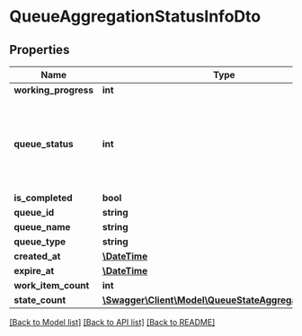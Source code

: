 # QueueAggregationStatusInfoDto

## Properties
Name | Type | Description | Notes
------------ | ------------- | ------------- | -------------
**working_progress** | **int** |  | [optional] 
**queue_status** | **int** | Possible values:  0: CompletedOk  1: CompletedPartialOk  2: CompletedKo  3: Deleted  4: Processing  5: Enqueued  6: Waiting  7: Failed | [optional] 
**is_completed** | **bool** |  | [optional] 
**queue_id** | **string** | Queue Identifier | [optional] 
**queue_name** | **string** | Queue Name | [optional] 
**queue_type** | **string** | Queue Type | [optional] 
**created_at** | [**\DateTime**](\DateTime.md) | Creation Date | [optional] 
**expire_at** | [**\DateTime**](\DateTime.md) | Expiration Date | [optional] 
**work_item_count** | **int** | Items | [optional] 
**state_count** | [**\Swagger\Client\Model\QueueStateAggregationInfoDto**](QueueStateAggregationInfoDto.md) | Status of items | [optional] 

[[Back to Model list]](../README.md#documentation-for-models) [[Back to API list]](../README.md#documentation-for-api-endpoints) [[Back to README]](../README.md)


